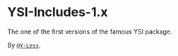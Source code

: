 # YSI-Includes-1.x

The one of the first versions of the famous YSI package.

By [`@Y-Less`](https://github.com/Y-Less).